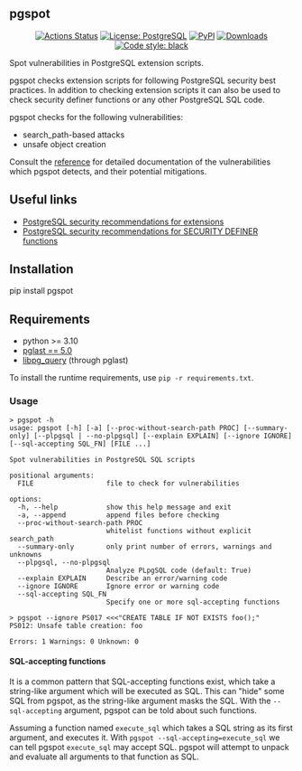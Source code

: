 ## pgspot
<p align="center">
  <a href="https://github.com/timescale/pgspot/actions"><img alt="Actions Status" src="https://github.com/timescale/pgspot/workflows/Test/badge.svg"></a>
  <a href="https://github.com/timescale/pgspot/blob/main/LICENSE"><img alt="License: PostgreSQL" src="https://img.shields.io/github/license/timescale/pgspot"></a>
  <a href="https://pypi.org/project/pgspot/"><img alt="PyPI" src="https://img.shields.io/pypi/v/pgspot"></a>
  <a href="https://pepy.tech/project/pgspot"><img alt="Downloads" src="https://pepy.tech/badge/pgspot"></a>
  <a href="https://github.com/psf/black"><img alt="Code style: black" src="https://img.shields.io/badge/code%20style-black-000000.svg"></a>
</p>

Spot vulnerabilities in PostgreSQL extension scripts.

pgspot checks extension scripts for following PostgreSQL security best
practices. In addition to checking extension scripts it can also be
used to check security definer functions or any other PostgreSQL SQL code.

pgspot checks for the following vulnerabilities:
- search_path-based attacks
- unsafe object creation

Consult the [reference] for detailed documentation of the vulnerabilities which
pgspot detects, and their potential mitigations.

[reference]: https://github.com/timescale/pgspot/blob/main/REFERENCE.md

## Useful links
- [PostgreSQL security recommendations for extensions](https://www.postgresql.org/docs/current/extend-extensions.html#EXTEND-EXTENSIONS-SECURITY)
- [PostgreSQL security recommendations for SECURITY DEFINER functions](https://www.postgresql.org/docs/current/sql-createfunction.html#SQL-CREATEFUNCTION-SECURITY)

## Installation

pip install pgspot

## Requirements

- python >= 3.10
- [pglast == 5.0](https://github.com/lelit/pglast)
- [libpg_query](https://github.com/pganalyze/libpg_query) (through pglast)

To install the runtime requirements, use `pip -r requirements.txt`.


### Usage

```
> pgspot -h
usage: pgspot [-h] [-a] [--proc-without-search-path PROC] [--summary-only] [--plpgsql | --no-plpgsql] [--explain EXPLAIN] [--ignore IGNORE] [--sql-accepting SQL_FN] [FILE ...]

Spot vulnerabilities in PostgreSQL SQL scripts

positional arguments:
  FILE                  file to check for vulnerabilities

options:
  -h, --help            show this help message and exit
  -a, --append          append files before checking
  --proc-without-search-path PROC
                        whitelist functions without explicit search_path
  --summary-only        only print number of errors, warnings and unknowns
  --plpgsql, --no-plpgsql
                        Analyze PLpgSQL code (default: True)
  --explain EXPLAIN     Describe an error/warning code
  --ignore IGNORE       Ignore error or warning code
  --sql-accepting SQL_FN
                        Specify one or more sql-accepting functions
```

```
> pgspot --ignore PS017 <<<"CREATE TABLE IF NOT EXISTS foo();"
PS012: Unsafe table creation: foo

Errors: 1 Warnings: 0 Unknown: 0
```

#### SQL-accepting functions

It is a common pattern that SQL-accepting functions exist, which take a
string-like argument which will be executed as SQL. This can "hide" some SQL
from pgspot, as the string-like argument masks the SQL. With the
`--sql-accepting` argument, pgspot can be told about such functions.

Assuming a function named `execute_sql` which takes a SQL string as its first
argument, and executes it. With `pgspot --sql-accepting=execute_sql` we can
tell pgspot `execute_sql` may accept SQL. pgspot will attempt to unpack and
evaluate all arguments to that function as SQL.
